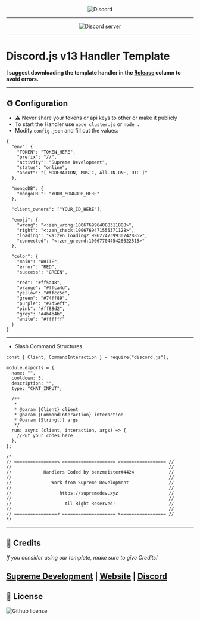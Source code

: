<div align="center">
  
  ![Discord](https://img.shields.io/discord/948744977524097116?logo=discord&style=for-the-badge)
  
</div>

---------
<p align="center">
  <a href="https://discord.gg/VzGNhtmmfB"><img src="https://discordapp.com/api/guilds/948744977524097116/widget.png?style=banner2" alt="Discord server"></a>
</p>

---------
# Discord.js v13 Handler Template

**I suggest downloading the template handler in the [Release](https://github.com/benzmeister/Discord.js-v13-slash-Command-Handler/releases/tag/v1.0.5) column to avoid errors.**

---------
## ⚙️ Configuration
- ⚠️ Never share your tokens or api keys to other or make it publicly
- To start the Handler use `node cluster.js` or `node .`
- Modify `config.json` and fill out the values:
```env
{
  "env": {
    "TOKEN": "TOKEN_HERE",
    "prefix": "//",
    "activity": "Supreme Development",
    "status": "online",
    "about": "[ MODERATION, MUSIC, All-IN-ONE, OTC ]"
  },

  "mongoDB": {
    "mongoURL": "YOUR_MONGODB_HERE"
  },

  "client_owners": ["YOUR_ID_HERE"],

  "emoji": {
    "wrong": "<:zen_wrong:1006769964088311888>",
    "right": "<:zen_check:1006769471555371128>",
    "loading": "<a:zen_loading2:996274739930742885>",
    "connected": "<:zen_greend:1006770445426622515>"
  },

  "color": {
    "main": "WHITE",
    "error": "RED",
    "success": "GREEN",

    "red": "#ff5a48",
    "orange": "#ffca4d",
    "yellow": "#ffcc5c",
    "green": "#74ff89",
    "purple": "#7d5eff",
    "pink": "#ff88d2",
    "grey": "#4b4b4b",
    "white": "#ffffff"
  }
}

```
---------
- Slash Command Structures
```env
const { Client, CommandInteraction } = require("discord.js");

module.exports = {
  name: "",
  cooldown: 5,
  description: "",
  type: "CHAT_INPUT",

  /**
   *
   * @param {Client} client
   * @param {CommandInteraction} interaction
   * @param {String[]} args
   */
  run: async (client, interaction, args) => {
    //Put your codes here
  },
};

/*
// ================< ==================== >================= //
//                                                           //
//            Handlers Coded by benzmeister#4424             //
//                                                           //
//               Work from Supreme Development               //
//                                                           //
//                  https://supremedev.xyz                   //
//                                                           //
//                    All Right Reserved!                    //
//                                                           //
// ================< ==================== >================= //
*/

```
---------
## 💝 Credits

*If you consider using our template, make sure to give Credits!*

**[Supreme Development](https://discord.supremedev.xyz) | [Website](https://supremedev.xyz) | [Discord](https://discord.gg/ZrNzZYc7Dv)**
---------

## 📜 License
![Github license](https://img.shields.io/github/license/benzmeister/Discord.js-v13-slash-Command-Handler?style=for-the-badge)
